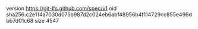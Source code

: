 version https://git-lfs.github.com/spec/v1
oid sha256:c2e114a7030d075b987d2c024eb6abf48956b4f114729cc855e496dbb7d01c68
size 4547
